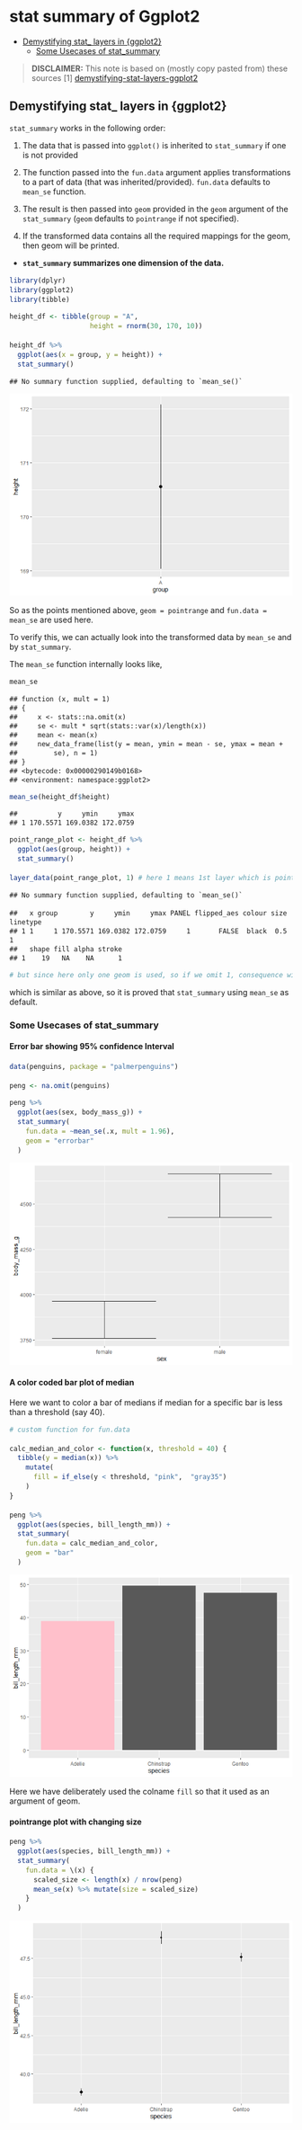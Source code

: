 stat summary of Ggplot2
================

-   <a href="#demystifying-stat_-layers-in-ggplot2"
    id="toc-demystifying-stat_-layers-in-ggplot2">Demystifying stat_ layers
    in {ggplot2}</a>
    -   <a href="#some-usecases-of-stat_summary"
        id="toc-some-usecases-of-stat_summary">Some Usecases of stat_summary</a>

> **DISCLAIMER:** This note is based on (mostly copy pasted from) these
> sources \[1\]
> [demystifying-stat-layers-ggplot2](https://yjunechoe.github.io/posts/2020-09-26-demystifying-stat-layers-ggplot2/)

## Demystifying stat\_ layers in {ggplot2}

`stat_summary` works in the following order:

1.  The data that is passed into `ggplot()` is inherited to
    `stat_summary` if one is not provided

2.  The function passed into the `fun.data` argument applies
    transformations to a part of data (that was inherited/provided).
    `fun.data` defaults to `mean_se` function.

3.  The result is then passed into `geom` provided in the `geom`
    argument of the `stat_summary` (`geom` defaults to `pointrange` if
    not specified).

4.  If the transformed data contains all the required mappings for the
    geom, then geom will be printed.

-   **`stat_summary` summarizes one dimension of the data.**

``` r
library(dplyr)
library(ggplot2)
library(tibble)
```

``` r
height_df <- tibble(group = "A",
                    height = rnorm(30, 170, 10))

height_df %>% 
  ggplot(aes(x = group, y = height)) +
  stat_summary()
```

    ## No summary function supplied, defaulting to `mean_se()`

![](understanding_stat_summary_files/figure-gfm/unnamed-chunk-2-1.png)<!-- -->

So as the points mentioned above, `geom = pointrange` and
`fun.data = mean_se` are used here.

To verify this, we can actually look into the transformed data by
`mean_se` and by `stat_summary`.

The `mean_se` function internally looks like,

``` r
mean_se
```

    ## function (x, mult = 1) 
    ## {
    ##     x <- stats::na.omit(x)
    ##     se <- mult * sqrt(stats::var(x)/length(x))
    ##     mean <- mean(x)
    ##     new_data_frame(list(y = mean, ymin = mean - se, ymax = mean + 
    ##         se), n = 1)
    ## }
    ## <bytecode: 0x00000290149b0168>
    ## <environment: namespace:ggplot2>

``` r
mean_se(height_df$height)
```

    ##          y     ymin     ymax
    ## 1 170.5571 169.0382 172.0759

``` r
point_range_plot <- height_df %>% 
  ggplot(aes(group, height)) + 
  stat_summary()

layer_data(point_range_plot, 1) # here 1 means 1st layer which is pointrange here,
```

    ## No summary function supplied, defaulting to `mean_se()`

    ##   x group        y     ymin     ymax PANEL flipped_aes colour size linetype
    ## 1 1     1 170.5571 169.0382 172.0759     1       FALSE  black  0.5        1
    ##   shape fill alpha stroke
    ## 1    19   NA    NA      1

``` r
# but since here only one geom is used, so if we omit 1, consequence will be same.
```

which is similar as above, so it is proved that `stat_summary` using
`mean_se` as default.

### Some Usecases of stat_summary

#### Error bar showing 95% confidence Interval

``` r
data(penguins, package = "palmerpenguins")

peng <- na.omit(penguins)
```

``` r
peng %>% 
  ggplot(aes(sex, body_mass_g)) +
  stat_summary(
    fun.data = ~mean_se(.x, mult = 1.96),
    geom = "errorbar"
  )
```

![](understanding_stat_summary_files/figure-gfm/unnamed-chunk-6-1.png)<!-- -->

#### A color coded bar plot of median

Here we want to color a bar of medians if median for a specific bar is
less than a threshold (say 40).

``` r
# custom function for fun.data

calc_median_and_color <- function(x, threshold = 40) {
  tibble(y = median(x)) %>% 
    mutate(
      fill = if_else(y < threshold, "pink",  "gray35")
    )
}

peng %>% 
  ggplot(aes(species, bill_length_mm)) +
  stat_summary(
    fun.data = calc_median_and_color,
    geom = "bar"
  )
```

![](understanding_stat_summary_files/figure-gfm/unnamed-chunk-7-1.png)<!-- -->

Here we have deliberately used the colname `fill` so that it used as an
argument of geom.

#### pointrange plot with changing size

``` r
peng %>% 
  ggplot(aes(species, bill_length_mm)) +
  stat_summary(
    fun.data = \(x) {
      scaled_size <- length(x) / nrow(peng)
      mean_se(x) %>% mutate(size = scaled_size)
    }
  )
```

![](understanding_stat_summary_files/figure-gfm/unnamed-chunk-8-1.png)<!-- -->
